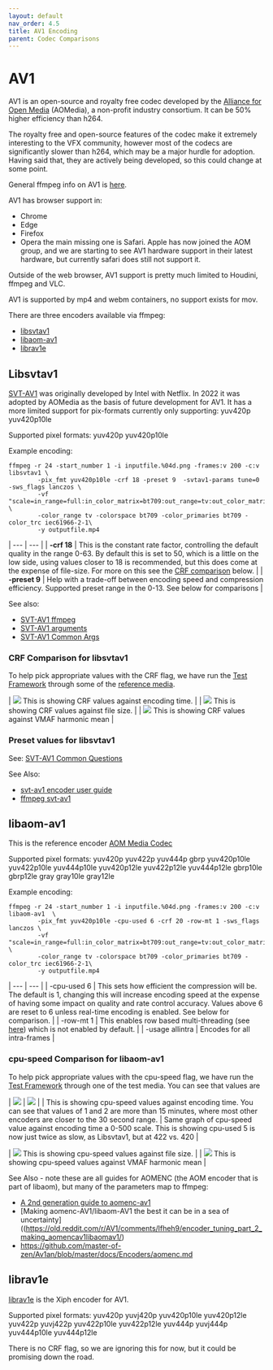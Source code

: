 ```yaml
---
layout: default
nav_order: 4.5
title: AV1 Encoding
parent: Codec Comparisons
---
```


# AV1

AV1 is an open-source and royalty free codec developed by the [Alliance for Open Media](https://en.wikipedia.org/wiki/Alliance_for_Open_Media) (AOMedia), a non-profit industry consortium. It can be 50% higher efficiency than h264. 

The royalty free and open-source features of the codec make it extremely interesting to the VFX community, however most of the codecs are significantly slower than h264, which may be a major hurdle for adoption. Having said that, they are actively being developed, so this could change at some point.

General ffmpeg info on AV1 is [here](https://trac.ffmpeg.org/wiki/Encode/AV1).

AV1 has browser support in:
   * Chrome
   * Edge
   * Firefox
   * Opera
the main missing one is Safari. Apple has now joined the AOM group, and we are starting to see AV1 hardware support in their latest hardware, but currently safari does still not support it.

Outside of the web browser, AV1 support is pretty much limited to Houdini, ffmpeg and VLC.

AV1 is supported by mp4 and webm containers, no support exists for mov.

There are three encoders available via ffmpeg:
* [libsvtav1](#libsvtav1)
* [libaom-av1](#libaom-av1)
* [librav1e](#librav1e)


## Libsvtav1
[SVT-AV1](https://gitlab.com/AOMediaCodec/SVT-AV1) was originally developed by Intel with Netflix. In 2022 it was adopted by AOMedia as the basis of future development for AV1.
It has a more limited support for pix-formats currently only supporting: yuv420p yuv420p10le

Supported pixel formats: yuv420p yuv420p10le

Example encoding:

<!---
name: test_libsvtav1
sources: 
- sourceimages/chip-chart-1080-16bit-noicc.png.yml
comparisontest:
   - testtype: idiff
     compare_image: ../sourceimages/chip-chart-1080-16bit-noicc-yuv420p10le.png
   - testtype: assertresults
     tests:
     - assert: less
       value: max_error
       less: 0.00195
-->
```
ffmpeg -r 24 -start_number 1 -i inputfile.%04d.png -frames:v 200 -c:v libsvtav1 \
        -pix_fmt yuv420p10le -crf 18 -preset 9  -svtav1-params tune=0 -sws_flags lanczos \
        -vf "scale=in_range=full:in_color_matrix=bt709:out_range=tv:out_color_matrix=bt709" \
        -color_range tv -colorspace bt709 -color_primaries bt709 -color_trc iec61966-2-1\
        -y outputfile.mp4
```

| --- | --- |
| **-crf 18** | This is the constant rate factor, controlling the default quality in the range 0-63. By default this is set to 50, which is a little on the low side, using values closer to 18 is recommended, but this does come at the expense of file-size. For more on this see the [CRF comparison](#crf-comparison-for-libsvtav1) below. |
| **-preset 9** | Help with a trade-off between encoding speed and compression efficiency. Supported preset range in the 0-13. See below for comparisons |

See also: 
   * [SVT-AV1 ffmpeg](https://gitlab.com/AOMediaCodec/SVT-AV1/-/blob/master/Docs/Ffmpeg.md)
   * [SVT-AV1 arguments](https://gitlab.com/AOMediaCodec/SVT-AV1/-/blob/master/Docs/Parameters.md)
   * [SVT-AV1 Common Args](https://gitlab.com/AOMediaCodec/SVT-AV1/-/blob/master/Docs/CommonQuestions.md)

### CRF Comparison for libsvtav1

To help pick appropriate values with the CRF flag, we have run the [Test Framework](enctests/README.html) through some of the [reference media](enctests/sources/enc_sources/README.html).

| ![](enctests/reference-results/av1-crf-test-encode_time.png)  This is showing CRF values against encoding time. |
| ![](enctests/reference-results/av1-crf-test-filesize.png) This is showing CRF values against file size. |
| ![](enctests/reference-results/av1-crf-test-vmaf_harmonic_mean.png) This is showing CRF values against VMAF harmonic mean |


### Preset values for libsvtav1

See: [SVT-AV1 Common Questions](https://gitlab.com/AOMediaCodec/SVT-AV1/-/blob/master/Docs/CommonQuestions.md)


See Also: 
   * [svt-av1 encoder user guide](https://gitlab.com/AOMediaCodec/SVT-AV1/-/blob/master/Docs/svt-av1_encoder_user_guide.md)
   * [ffmpeg svt-av1](https://gitlab.com/AOMediaCodec/SVT-AV1/-/blob/master/Docs/Ffmpeg.md)

## libaom-av1

This is the reference encoder [AOM Media Codec](https://github.com/AOMediaCodec/community/wiki)

Supported pixel formats:
yuv420p yuv422p yuv444p gbrp yuv420p10le yuv422p10le yuv444p10le yuv420p12le yuv422p12le yuv444p12le gbrp10le gbrp12le gray gray10le gray12le


Example encoding:

```
ffmpeg -r 24 -start_number 1 -i inputfile.%04d.png -frames:v 200 -c:v libaom-av1  \
        -pix_fmt yuv420p10le -cpu-used 6 -crf 20 -row-mt 1 -sws_flags lanczos \
        -vf "scale=in_range=full:in_color_matrix=bt709:out_range=tv:out_color_matrix=bt709" \
        -color_range tv -colorspace bt709 -color_primaries bt709 -color_trc iec61966-2-1\
        -y outputfile.mp4
```


| --- | --- |
| -cpu-used 6 | This sets how efficient the compression will be. The default is 1, changing this will increase encoding speed at the expense of having some impact on quality and rate control accuracy.  Values above 6 are reset to 6 unless real-time encoding is enabled. See below for comparison. |
| -row-mt 1 | This enables row based multi-threading (see [here](https://trac.ffmpeg.org/wiki/Encode/VP9#rowmt)) which is not enabled by default. |
| -usage allintra | Encodes for all intra-frames  |

### cpu-speed Comparison for libaom-av1

To help pick appropriate values with the cpu-speed flag, we have run the [Test Framework](enctests/README.html) through one of the test media. You can see that values are 

| ![](enctests/reference-results/aomav1-crf-test-encode_time.png)  | ![](enctests/reference-results/aomav1-crf-test-encode_time_zoom.png) |
| This is showing cpu-speed values against encoding time. You can see that values of 1 and 2 are more than 15 minutes, where most other encoders are closer to the 30 second range. | Same graph of cpu-speed value against encoding time a 0-500 scale. This is showing cpu-used 5 is now just twice as slow, as Libsvtav1, but at 422 vs. 420 |

| ![](enctests/reference-results/aomav1-crf-test-filesize.png) This is showing cpu-speed values against file size. |
| ![](enctests/reference-results/aomav1-crf-test-vmaf_harmonic_mean.png) This is showing cpu-speed values against VMAF harmonic mean |


See Also - note these are all guides for AOMENC (the AOM encoder that is part of libaom), but many of the parameters map to ffmpeg:
   * [A 2nd generation guide to aomenc-av1](https://forum.doom9.org/showthread.php?t=183906)
   * [Making aomenc-AV1/libaom-AV1 the best it can be in a sea of uncertainty]((https://old.reddit.com/r/AV1/comments/lfheh9/encoder_tuning_part_2_making_aomencav1libaomav1/)
   * https://github.com/master-of-zen/Av1an/blob/master/docs/Encoders/aomenc.md

## librav1e
[librav1e](https://github.com/xiph/rav1e) is the Xiph encoder for AV1. 

Supported pixel formats:
yuv420p yuvj420p yuv420p10le yuv420p12le yuv422p yuvj422p yuv422p10le yuv422p12le yuv444p yuvj444p yuv444p10le yuv444p12le

There is no CRF flag, so we are ignoring this for now, but it could be promising down the road.
